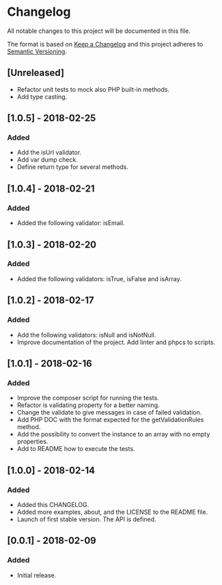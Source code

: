 # Changelog
All notable changes to this project will be documented in this file.

The format is based on [Keep a Changelog](http://keepachangelog.com/en/1.0.0/)
and this project adheres to [Semantic Versioning](http://semver.org/spec/v2.0.0.html).

## [Unreleased]
- Refactor unit tests to mock also PHP built-in methods.
- Add type casting.

## [1.0.5] - 2018-02-25
### Added
- Add the isUrl validator.
- Add var dump check.
- Define return type for several methods.

## [1.0.4] - 2018-02-21
### Added
- Added the following validator: isEmail.

## [1.0.3] - 2018-02-20
### Added
- Added the following validators: isTrue, isFalse and isArray.

## [1.0.2] - 2018-02-17
### Added
- Add the following validators: isNull and isNotNull.
- Improve documentation of the project. Add linter and phpcs to scripts.

## [1.0.1] - 2018-02-16
### Added
- Improve the composer script for running the tests.
- Refactor is validating property for a better naming.
- Change the validate to give messages in case of failed validation.
- Add PHP DOC with the format expected for the getValidationRules method.
- Add the possibility to convert the instance to an array with no empty properties.
- Add to README how to execute the tests.

## [1.0.0] - 2018-02-14
### Added
- Added this CHANGELOG.
- Added more examples, about, and the LICENSE to the README file.
- Launch of first stable version. The API is defined.

## [0.0.1] - 2018-02-09
### Added
- Initial release.